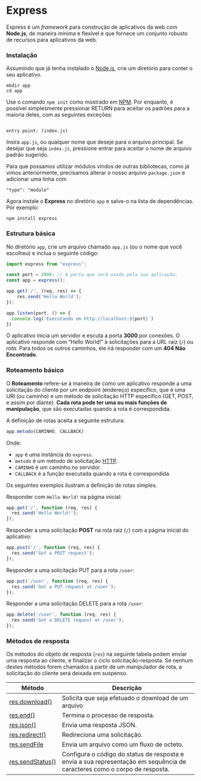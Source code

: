 # Express

Express é um _framework_ para construção de aplicativos da web com **Node.js**, de maneira mínima e flexível e que fornece um conjunto robusto de recursos para aplicativos da web.

### Instalação

Assumindo que já tenha instalado o [Node.js](nodejs.md), crie um diretório para conter o seu aplicativo.

```
mkdir app
cd app
```

Use o comando `npm init` como mostrado em [NPM](npm.md). Por enquanto, é possível simplesmente pressionar RETURN para aceitar os padrões para a maioria deles, com as seguintes exceções:

```

entry point: (index.js)

```

Insira `app.js`, ou qualquer nome que deseje para o arquivo principal. Se desejar que seja `index.js`, pressione entrar para aceitar o nome de arquivo padrão sugerido.

Para que possamos utilizar módulos vindos de outras bibliotecas, como já vimos anteriormente, precisamos alterar o nosso arquivo `package.json` e adicionar uma linha com

```
"type": "module"
```

Agora instale o **Express** no diretório `app` e salve-o na lista de dependências. Por exemplo:

```
npm install express
```

### Estrutura básica

No diretório `app`, crie um arquivo chamado `app.js` (ou o nome que você escolheu) e inclua o seguinte código:

```javascript
import express from "express";

const port = 3000; // A porta que será usada pela sua aplicação.
const app = express();

app.get('/', (req, res) => {
	res.send('Hello World');
});

app.listen(port, () => {
  console.log(`Executando em http://localhost:${port}`)
})

```

O aplicativo inicia um servidor e escuta a porta **3000** por conexões. O aplicativo responde com “Hello World!” à solicitações para a URL raiz (`/`) ou _rota_. Para todos os outros caminhos, ele irá responder com um **404 Não Encontrado**.

### Roteamento básico

O **Roteamento** refere-se à maneira de como um aplicativo responde a uma solicitação do cliente por um endpoint (endereço) específico, que é uma URI (ou caminho) e um método de solicitação HTTP específico (GET, POST, e assim por diante). **Cada rota pode ter uma ou mais funções de manipulação**, que são executadas quando a rota é correspondida.

A definição de rotas aceita a seguinte estrutura:

```javascript
app.metodo(CAMINHO, CALLBACK)
```

Onde:

* `app` é uma instância do `express`.
* `metodo` é um método de solicitação [HTTP](recursos-avancados/fetch-e-http.md).
* `CAMINHO` é um caminho no servidor.
* `CALLBACK` é a função executada quando a rota é correspondida.

Os seguintes exemplos ilustram a definição de rotas simples.

Responder com `Hello World!` na página inicial:

```javascript
app.get('/', function (req, res) {
  res.send('Hello World!');
});
```

Responder a uma solicitação **POST** na rota raiz (`/`) com a página inicial do aplicativo:

```javascript
app.post('/', function (req, res) {
  res.send('Got a POST request');
});
```

Responder a uma solicitação PUT para a rota `/user`:

```javascript
app.put('/user', function (req, res) {
  res.send('Got a PUT request at /user');
});
```

Responder a uma solicitação DELETE para a rota `/user`:

```javascript
app.delete('/user', function (req, res) {
  res.send('Got a DELETE request at /user');
});
```

### Métodos de resposta <a href="#response-methods" id="response-methods"></a>

Os métodos do objeto de resposta (`res`) na seguinte tabela podem enviar uma resposta ao cliente, e finalizar o ciclo solicitação-resposta. Se nenhum destes métodos forem chamados a partir de um manipulador de rota, a solicitação do cliente será deixada em suspenso.

| Método                                                                     | Descrição                                                                                                                 |
| -------------------------------------------------------------------------- | ------------------------------------------------------------------------------------------------------------------------- |
| [res.download()](https://expressjs.com/pt-br/4x/api.html#res.download)     | Solicita que seja efetuado o download de um arquivo                                                                       |
| [res.end()](https://expressjs.com/pt-br/4x/api.html#res.end)               | Termina o processo de resposta.                                                                                           |
| [res.json()](https://expressjs.com/pt-br/4x/api.html#res.json)             | Envia uma resposta JSON.                                                                                                  |
| [res.redirect()](https://expressjs.com/pt-br/4x/api.html#res.redirect)     | Redireciona uma solicitação.                                                                                              |
| [res.sendFile](https://expressjs.com/pt-br/4x/api.html#res.sendFile)       | Envia um arquivo como um fluxo de octeto.                                                                                 |
| [res.sendStatus()](https://expressjs.com/pt-br/4x/api.html#res.sendStatus) | Configura o código do status de resposta e envia a sua representação em sequência de caracteres como o corpo de resposta. |

